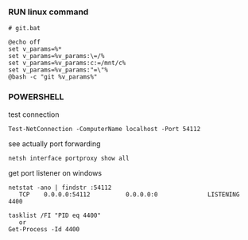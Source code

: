 ### RUN linux command

```
# git.bat

@echo off
set v_params=%*
set v_params=%v_params:\=/%
set v_params=%v_params:c:=/mnt/c%
set v_params=%v_params:"=\"%
@bash -c "git %v_params%"
```

### POWERSHELL

test connection
```
Test-NetConnection -ComputerName localhost -Port 54112
```

see actually port forwarding 
```
netsh interface portproxy show all
```

get port listener on windows
```
netstat -ano | findstr :54112
   TCP    0.0.0.0:54112          0.0.0.0:0              LISTENING       4400
```
```
tasklist /FI "PID eq 4400"
   or
Get-Process -Id 4400
```


